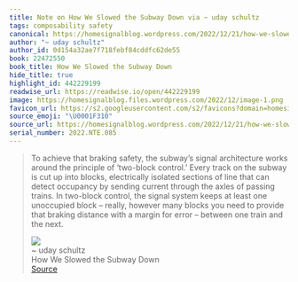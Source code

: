 ```yaml
---
title: Note on How We Slowed the Subway Down via ~ uday schultz
tags: composability safety
canonical: https://homesignalblog.wordpress.com/2022/12/21/how-we-slowed-the-subway-down/
author: "~ uday schultz"
author_id: 0d154a32ae7f718febf84cddfc62de55
book: 22472550
book_title: How We Slowed the Subway Down
hide_title: true
highlight_id: 442229199
readwise_url: https://readwise.io/open/442229199
image: https://homesignalblog.files.wordpress.com/2022/12/image-1.png
favicon_url: https://s2.googleusercontent.com/s2/favicons?domain=homesignalblog.wordpress.com
source_emoji: "\U0001F310"
source_url: https://homesignalblog.wordpress.com/2022/12/21/how-we-slowed-the-subway-down/#:~:text=To%20achieve%20that,and%20the%20next.
serial_number: 2022.NTE.085
---
```

> To achieve that braking safety, the subway’s signal architecture works around the principle of ‘two-block control.’ Every track on the subway is cut up into blocks, electrically isolated sections of line that can detect occupancy by sending current through the axles of passing trains. In two-block control, the signal system keeps at least one unoccupied block – really, however many blocks you need to provide that braking distance with a margin for error – between one train and the next.
> <div class="quoteback-footer"><div class="quoteback-avatar"><img class="mini-favicon" src="https://s2.googleusercontent.com/s2/favicons?domain=homesignalblog.wordpress.com"></div><div class="quoteback-metadata"><div class="metadata-inner"><span style="display:none">FROM:</span><div aria-label="~ uday schultz" class="quoteback-author"> ~ uday schultz</div><div aria-label="How We Slowed the Subway Down" class="quoteback-title"> How We Slowed the Subway Down</div></div></div><div class="quoteback-backlink"><a target="_blank" aria-label="go to the full text of this quotation" rel="noopener" href="https://homesignalblog.wordpress.com/2022/12/21/how-we-slowed-the-subway-down/#:~:text=To%20achieve%20that,and%20the%20next." class="quoteback-arrow"> Source</a></div></div>